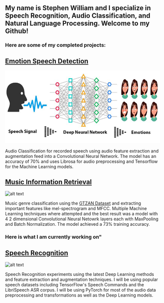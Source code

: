 ## My name is Stephen William and I specialize in Speech Recognition, Audio Classification, and Natural Language Processing. Welcome to my Github!



### Here are some of my completed projects: 

## [Emotion Speech Detection](https://github.com/Jyve00/Emotion_Speech_Detection) 
![alt text](https://github.com/Jyve00/Emotion_Detection-/raw/main/images/speech.png)

Audio Classification for recorded speech using audio feature extraction and augmentation feed into a Convolutional Neural Network. The model has an accuracy of 70% and uses Librosa for audio preprocessing and Tensorflow for the Machine Learning models. 


## [Music Information Retrieval](https://github.com/Jyve00/MIR)
![alt text](https://www.incimages.com/uploaded_files/image/1920x1080/getty_626660256_2000108620009280158_388846.jpg)

Music genre classification using the [GTZAN Dataset](http://marsyas.info/downloads/datasets.html) and extracting important features like mel-spectrogram and MFCC. Multiple Machine Learning techniques where attempted and the best result was a model with 4 2 dimensional Convolutional Neural Netowrk layers each with MaxPooling and Batch Normalization. The model achieved a 73% training accuracy. 


### Here is what I am currently working on" 

## [Speech Recognition](https://github.com/Jyve00/Speech_Recognition)
![alt text](https://recfaces.com/wp-content/uploads/2021/06/voice-recognition-830x571.jpg)


Speech Recognition experiments using the latest Deep Learning methods and feature extraction and augmentation techniques. I will be using popular speech datasets including TensorFlow's Speech Commands and the LibriSpeech ASR corpus. I will be using PyTorch for most of the audio data preprocessing and transformations as well as the Deep Learning models. 








<!--
**Jyve00/Jyve00** is a ✨ _special_ ✨ repository because its `README.md` (this file) appears on your GitHub profile.

Here are some ideas to get you started:

- 🔭 I’m currently working on ...
- 🌱 I’m currently learning ...
- 👯 I’m looking to collaborate on ...
- 🤔 I’m looking for help with ...
- 💬 Ask me about ...
- 📫 How to reach me: ...
- 😄 Pronouns: ...
- ⚡ Fun fact: ...
-->
